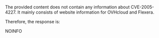 The provided content does not contain any information about CVE-2005-4227. It mainly consists of website information for OVHcloud and Flexera.

Therefore, the response is:

NOINFO